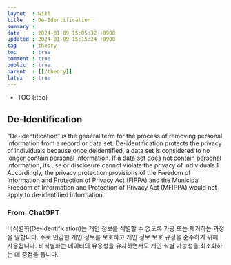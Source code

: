 ```yaml
---
layout  : wiki
title   : De-Identification
summary : 
date    : 2024-01-09 15:05:32 +0900
updated : 2024-01-09 15:15:24 +0900
tag     : theory
toc     : true
comment : true
public  : true
parent  : [[/theory]]
latex   : true
---
```

* TOC
{:toc}

## De-Identification

“De-identification” is the general term for the process of removing personal information from
a record or data set. De-identification protects the privacy of individuals because once deidentified, a data set is considered to no longer contain personal information. If a data set does
not contain personal information, its use or disclosure cannot violate the privacy of individuals.1
Accordingly, the privacy protection provisions of the Freedom of Information and Protection
of Privacy Act (FIPPA) and the Municipal Freedom of Information and Protection of Privacy Act
(MFIPPA) would not apply to de-identified information.

### From: ChatGPT

비식별화(De-identification)는 개인 정보를 식별할 수 없도록 가공 또는 제거하는 과정을 말합니다. 주로 민감한 개인 정보를 보호하고 개인 정보 보호 규정을 준수하기 위해 사용됩니다. 비식별화는 데이터의 유용성을 유지하면서도 개인 식별 가능성을 최소화하는 데 중점을 둡니다.